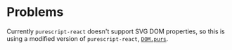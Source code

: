 Problems
========

Currently `purescript-react` doesn't support SVG DOM properties, so this is using a modified
version of `purescript-react`, [`DOM.purs`](https://gist.github.com/justinj/58092f01bdd0b272e66a).
